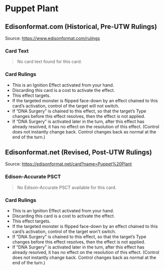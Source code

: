 # Puppet Plant

## Edisonformat.com (Historical, Pre-UTW Rulings)

Source: https://www.edisonformat.com/rulings

### Card Text

> No card text found for this card.

### Card Rulings

*   This is an Ignition Effect activated from your hand.
*   Discarding this card is a cost to activate the effect.
*   This effect targets.
*   If the targeted monster is flipped face-down by an effect chained to this card’s activation, control of the target will not switch.
*   If “DNA Surgery” is chained to this effect, so that the target’s Type changes before this effect resolves, then the effect is not applied.
*   If “DNA Surgery” is activated later in the turn, after this effect has already resolved, it has no effect on the resolution of this effect. (Control does not instantly change back. Control changes back as normal at the end of the turn.)

## Edisonformat.net (Revised, Post-UTW Rulings)

Source: https://edisonformat.net/card?name=Puppet%20Plant

### Edison-Accurate PSCT

> No Edison-Accurate PSCT available for this card.

### Card Rulings

*   This is an Ignition Effect activated from your hand.
*   Discarding this card is a cost to activate the effect.
*   This effect targets.
*   If the targeted monster is flipped face-down by an effect chained to this card’s activation, control of the target won't switch.
*   If “DNA Surgery” is chained to this effect, so that the target’s Type changes before this effect resolves, then the effect is not applied.
*   If “DNA Surgery” is activated later in the turn, after this effect has already resolved, it has no effect on the resolution of this effect. (Control does not instantly change back. Control changes back as normal at the end of the turn.)
            